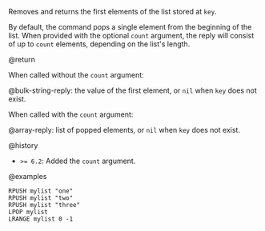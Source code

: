 Removes and returns the first elements of the list stored at `key`.

By default, the command pops a single element from the beginning of the list.
When provided with the optional `count` argument, the reply will consist of up
to `count` elements, depending on the list's length.

@return

When called without the `count` argument:

@bulk-string-reply: the value of the first element, or `nil` when `key` does not exist.

When called with the `count` argument:

@array-reply: list of popped elements, or `nil` when `key` does not exist.

@history

* `>= 6.2`: Added the `count` argument.

@examples

```cli
RPUSH mylist "one"
RPUSH mylist "two"
RPUSH mylist "three"
LPOP mylist
LRANGE mylist 0 -1
```
